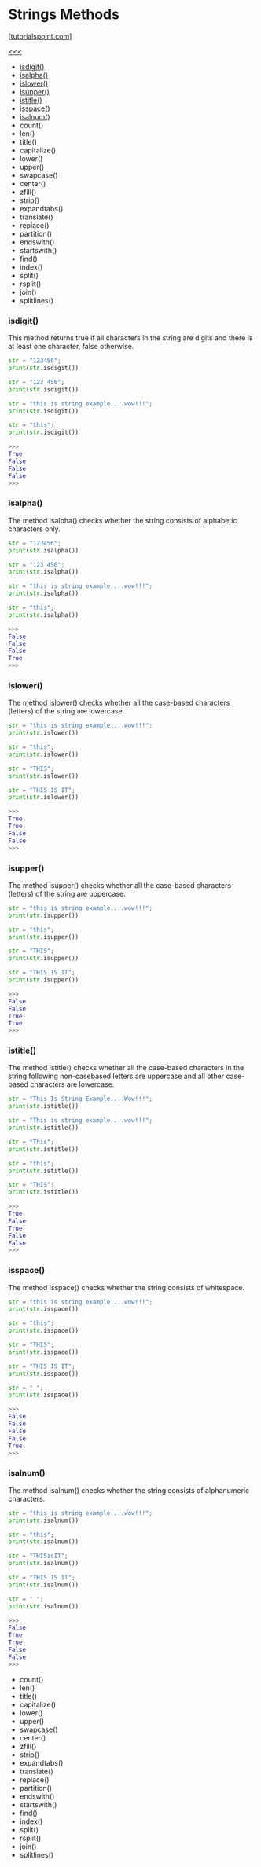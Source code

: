 
Strings Methods
======

[[tutorialspoint.com](https://www.tutorialspoint.com/python/)]

[<<<](https://github.com/ttltrk/PRG/blob/master/PY/DOC/OPYM/01_OBJ_DS/STRINGS/STRINGS.MD)

* <a href="#1">isdigit()</a>
* <a href="#2">isalpha()</a>
* <a href="#3">islower()</a>
* <a href="#4">isupper()</a>
* <a href="#5">istitle()</a>
* <a href="#6">isspace()</a>
* <a href="#7">isalnum()</a>
* count()
* len()
* title()
* capitalize()
* lower()
* upper()
* swapcase()
* center()
* zfill()
* strip()
* expandtabs()
* translate()
* replace()
* partition()
* endswith()
* startswith()
* find()
* index()
* split()
* rsplit()
* join()
* splitlines()

### <h3 id="1">isdigit()</h3>

This method returns true if all characters in the string are digits and there is at least one character, false otherwise.

```python
str = "123456"; 
print(str.isdigit())

str = "123 456"; 
print(str.isdigit())

str = "this is string example....wow!!!";
print(str.isdigit())

str = "this";
print(str.isdigit())

>>>
True
False
False
False
>>>   
```

### <h3 id="2">isalpha()</h3>

The method isalpha() checks whether the string consists of alphabetic characters only.

```python
str = "123456";  
print(str.isalpha())

str = "123 456";  
print(str.isalpha())

str = "this is string example....wow!!!";
print(str.isalpha())

str = "this";
print(str.isalpha())

>>>
False
False
False
True
>>>
```

### <h3 id="3">islower()</h3>

The method islower() checks whether all the case-based characters (letters) of the string are lowercase.

```python
str = "this is string example....wow!!!";
print(str.islower())

str = "this";
print(str.islower())

str = "THIS";
print(str.islower())

str = "THIS IS IT";
print(str.islower())

>>>
True
True
False
False
>>>
```

### <h3 id="4">isupper()</h3>

The method isupper() checks whether all the case-based characters (letters) of the string are uppercase.

```python
str = "this is string example....wow!!!";
print(str.isupper())

str = "this";
print(str.isupper())

str = "THIS";
print(str.isupper())

str = "THIS IS IT";
print(str.isupper())

>>>
False
False
True
True
>>>
```

### <h3 id="5">istitle()</h3>

The method istitle() checks whether all the case-based characters in the string following non-casebased letters are uppercase and all other case-based characters are lowercase.

```python
str = "This Is String Example....Wow!!!";
print(str.istitle())

str = "This is string example....wow!!!";
print(str.istitle())

str = "This";
print(str.istitle())

str = "this";
print(str.istitle())

str = "THIS";
print(str.istitle())

>>>
True
False
True
False
False
>>>
```

### <h3 id="6">isspace()</h3>

The method isspace() checks whether the string consists of whitespace.

```python
str = "this is string example....wow!!!";
print(str.isspace())

str = "this";
print(str.isspace())

str = "THIS";
print(str.isspace())

str = "THIS IS IT";
print(str.isspace())

str = " ";
print(str.isspace())

>>>
False
False
False
False
True
>>>
```

### <h3 id="7">isalnum()</h3>

The method isalnum() checks whether the string consists of alphanumeric characters.

```python
str = "this is string example....wow!!!";
print(str.isalnum())

str = "this";
print(str.isalnum())

str = "THISisIT";
print(str.isalnum())

str = "THIS IS IT";
print(str.isalnum())

str = " ";
print(str.isalnum())

>>>
False
True
True
False
False
>>>
```

* count()
* len()
* title()
* capitalize()
* lower()
* upper()
* swapcase()
* center()
* zfill()
* strip()
* expandtabs()
* translate()
* replace()
* partition()
* endswith()
* startswith()
* find()
* index()
* split()
* rsplit()
* join()
* splitlines()
